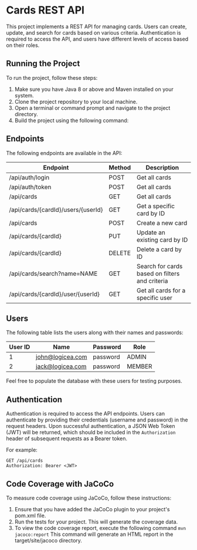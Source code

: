 # Cards REST API

This project implements a REST API for managing cards. Users can create, update, and search for cards based on various criteria. Authentication is required to access the API, and users have different levels of access based on their roles.

## Running the Project

To run the project, follow these steps:

1. Make sure you have Java 8 or above and Maven installed on your system.
2. Clone the project repository to your local machine.
3. Open a terminal or command prompt and navigate to the project directory.
4. Build the project using the following command:

## Endpoints

The following endpoints are available in the API:

| Endpoint                           | Method | Description                                          |
|------------------------------------|--------|------------------------------------------------------|
| /api/auth/login                    | POST   | Get all cards                                        |
| /api/auth/token                    | POST   | Get all cards                                        |
 | /api/cards                         | GET    | Get all cards                                        |
| /api/cards/{cardId}/users/{userId} | GET    | Get a specific card by ID                            |
| /api/cards                         | POST   | Create a new card                                    |
| /api/cards/{cardId}                | PUT    | Update an existing card by ID                        |
| /api/cards/{cardId}                | DELETE | Delete a card by ID                                  |
| /api/cards/search?name=NAME        | GET    | Search for cards based on filters and criteria       |
| /api/cards/{cardId}/user/{userId}  | GET    | Get all cards for a specific user                    |

## Users

The following table lists the users along with their names and passwords:

| User ID | Name                | Password   | Role   |
|---------|---------------------|------------|--------|
| 1       | john@logicea.com    | password   | ADMIN  |
| 2       | jack@logicea.com    | password   | MEMBER |


Feel free to populate the database with these users for testing purposes.

## Authentication

Authentication is required to access the API endpoints. Users can authenticate by providing their credentials (username and password) in the request headers. Upon successful authentication, a JSON Web Token (JWT) will be returned, which should be included in the `Authorization` header of subsequent requests as a Bearer token.

For example:
```
GET /api/cards
Authorization: Bearer <JWT>
```

## Code Coverage with JaCoCo

To measure code coverage using JaCoCo, follow these instructions:

1. Ensure that you have added the JaCoCo plugin to your project's pom.xml file.
2. Run the tests for your project. This will generate the coverage data.
3. To view the code coverage report, execute the following command `mvn jacoco:report`
   This command will generate an HTML report in the target/site/jacoco directory.
